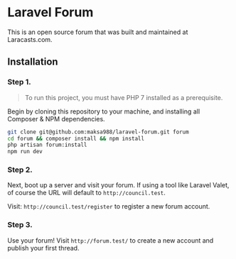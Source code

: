 # Laravel Forum

This is an open source forum that was built and maintained at Laracasts.com.

## Installation

### Step 1.

> To run this project, you must have PHP 7 installed as a prerequisite.

Begin by cloning this repository to your machine, and installing all Composer & NPM dependencies.

```bash
git clone git@github.com:maksa988/laravel-forum.git forum
cd forum && composer install && npm install
php artisan forum:install
npm run dev
```

### Step 2.

Next, boot up a server and visit your forum. If using a tool like Laravel Valet, of course the URL will default to `http://council.test`. 

Visit: `http://council.test/register` to register a new forum account.

### Step 3.

Use your forum! Visit `http://forum.test/` to create a new account and publish your first thread.
